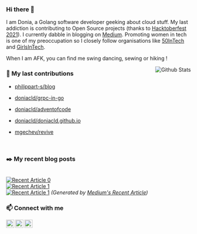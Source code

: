
### Hi there 👋

I am Donia, a Golang software developer geeking about cloud stuff. My last addiction is contributing to Open Source projects (thanks to [Hacktoberfest 2021](https://hacktoberfest.digitalocean.com/)). I currently dabble in blogging on [Medium](https://medium.com/@doniacld). Promoting women in tech is one of my preoccupation so I closely follow organisations like [50InTech](https://www.50intech.com/) and [GirlsInTech](https://girlsintech.org/).

When I am AFK, you can find me swing dancing, sewing or hiking !

<img alt="Github Stats" src="https://github-readme-stats.vercel.app/api?username=doniacld&show_icons=true&count_private=true&hide=stars&include_all_commits=true&theme=vue" align="right" />

### 🔭 My last contributions


- [philippart-s/blog](https://github.com/philippart-s/blog)
- [doniacld/grpc-in-go](https://github.com/doniacld/grpc-in-go)
- [doniacld/adventofcode](https://github.com/doniacld/adventofcode)
- [doniacld/doniacld.github.io](https://github.com/doniacld/doniacld.github.io)
- [mgechev/revive](https://github.com/mgechev/revive)

  <br>
</div>

### :black_nib: My recent blog posts

<br> <a target="_blank" href="https://github-readme-medium-recent-article.vercel.app/medium/@doniacld/0"><img src="https://github-readme-medium-recent-article.vercel.app/medium/@doniacld/0" alt="Recent Article 0"></a>
<br> <a target="_blank" href="https://github-readme-medium-recent-article.vercel.app/medium/@doniacld/1"><img src="https://github-readme-medium-recent-article.vercel.app/medium/@doniacld/1" alt="Recent Article 1"></a>
<br> <a target="_blank" href="https://github-readme-medium-recent-article.vercel.app/medium/@doniacld/2"><img src="https://github-readme-medium-recent-article.vercel.app/medium/@doniacld/2" alt="Recent Article 1"></a>
_(Generated by [Medium's Recent Article](https://github.com/bxcodec/github-readme-medium-recent-article))_

### 📫 Connect with me

[<img align="left" alt="doniacld | LinkedIn" width="22" src="https://cdn.jsdelivr.net/npm/simple-icons@v3/icons/linkedin.svg" />][linkedin]
[<img align="left" alt="doniacld | Twitter" width="22" src="https://cdn.jsdelivr.net/npm/simple-icons@v3/icons/twitter.svg" />][twitter]
[<img align="left" alt="doniacld | LinkedIn" width="22" src="https://cdn.jsdelivr.net/npm/simple-icons@3.13.0/icons/medium.svg" />][medium]<br />

[medium]: https://medium.com/@doniacld
[twitter]: https://twitter.com/chaiehloudj
[linkedin]: https://linkedin.com/in/donia-chaiehloudj
